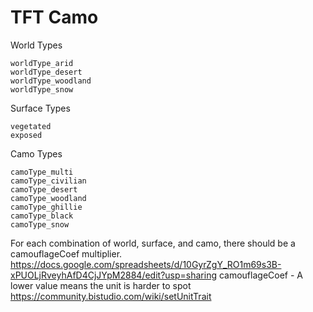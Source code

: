 # TFT Camo

World Types
```
worldType_arid
worldType_desert
worldType_woodland
worldType_snow
```

Surface Types
```
vegetated
exposed
```

Camo Types    
```
camoType_multi
camoType_civilian
camoType_desert
camoType_woodland
camoType_ghillie
camoType_black
camoType_snow
```

For each combination of world, surface, and camo, there should be a camouflageCoef multiplier.
https://docs.google.com/spreadsheets/d/10GyrZgY_RO1m69s3B-xPUOLjRveyhAfD4CjJYpM2884/edit?usp=sharing
camouflageCoef - A lower value means the unit is harder to spot
https://community.bistudio.com/wiki/setUnitTrait
